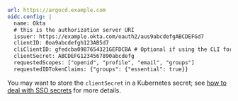 ```yaml
url: https://argocd.example.com
oidc.config: |
  name: Okta
  # this is the authorization server URI
  issuer: https://example.okta.com/oauth2/aus9abcdefgABCDEFGd7
  clientID: 0oa9abcdefgh123AB5d7
  cliClientID: gfedcba0987654321GEFDCBA # Optional if using the CLI for SSO
  clientSecret: ABCDEFG1234567890abcdefg
  requestedScopes: ["openid", "profile", "email", "groups"]
  requestedIDTokenClaims: {"groups": {"essential": true}}
```

You may want to store the `clientSecret` in a Kubernetes secret; see [how to deal with SSO secrets](./index.md/#sensitive-data-and-sso-client-secrets ) for more details.